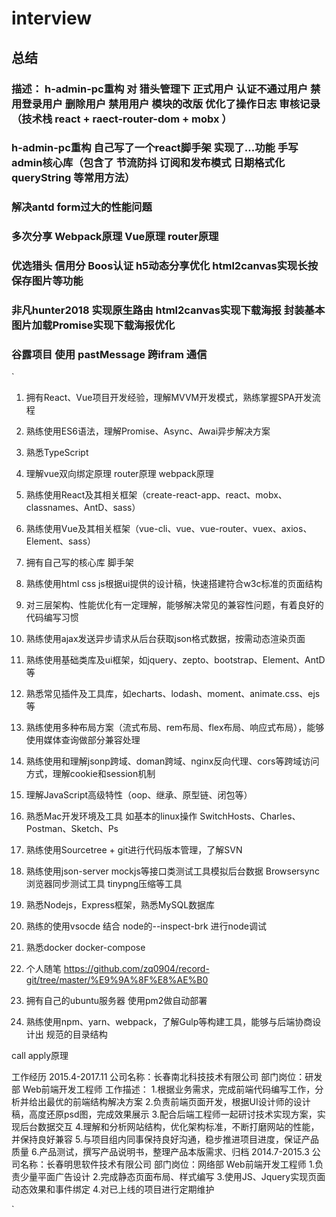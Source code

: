 # interview

## 总结
### 描述： h-admin-pc重构 对 猎头管理下 正式用户 认证不通过用户 禁用登录用户 删除用户 禁用用户 模块的改版 优化了操作日志 审核记录 （技术栈 react + raect-router-dom + mobx ）
### h-admin-pc重构 自己写了一个react脚手架 实现了...功能 手写admin核心库（包含了 节流防抖 订阅和发布模式 日期格式化 queryString 等常用方法）
### 解决antd form过大的性能问题
### 多次分享 Webpack原理 Vue原理 router原理
### 优选猎头 信用分 Boos认证 h5动态分享优化 html2canvas实现长按保存图片等功能
### 非凡hunter2018 实现原生路由 html2canvas实现下载海报 封装基本图片加载Promise实现下载海报优化
### 谷露项目 使用 pastMessage 跨ifram 通信

`
1. 拥有React、Vue项目开发经验，理解MVVM开发模式，熟练掌握SPA开发流程
2. 熟练使用ES6语法，理解Promise、Async、Awai异步解决方案
3. 熟悉TypeScript
3. 理解vue双向绑定原理 router原理 webpack原理
4. 熟练使用React及其相关框架（create-react-app、react、mobx、classnames、AntD、sass）
5. 熟练使用Vue及其相关框架（vue-cli、vue、vue-router、vuex、axios、Element、sass）
6. 拥有自己写的核心库 脚手架

1. 熟练使用html css js根据ui提供的设计稿，快速搭建符合w3c标准的页面结构
2. 对三层架构、性能优化有一定理解，能够解决常见的兼容性问题，有着良好的代码编写习惯
3. 熟练使用ajax发送异步请求从后台获取json格式数据，按需动态渲染页面
5. 熟练使用基础类库及ui框架，如jquery、zepto、bootstrap、Element、AntD等
6. 熟悉常见插件及工具库，如echarts、lodash、moment、animate.css、ejs等
7. 熟练使用多种布局方案（流式布局、rem布局、flex布局、响应式布局），能够使用媒体查询做部分兼容处理
7. 熟练使用和理解jsonp跨域、doman跨域、nginx反向代理、cors等跨域访问方式，理解cookie和session机制
10. 理解JavaScript高级特性（oop、继承、原型链、闭包等）

12. 熟悉Mac开发环境及工具 如基本的linux操作 SwitchHosts、Charles、Postman、Sketch、Ps
13. 熟练使用Sourcetree + git进行代码版本管理，了解SVN
14. 熟练使用json-server mockjs等接口类测试工具模拟后台数据 Browsersync浏览器同步测试工具 tinypng压缩等工具
15. 熟悉Nodejs，Express框架，熟悉MySQL数据库
16. 熟练的使用vsocde 结合 node的--inspect-brk 进行node调试
17. 熟悉docker docker-compose

18. 个人随笔 https://github.com/zq0904/record-git/tree/master/%E9%9A%8F%E8%AE%B0
16. 拥有自己的ubuntu服务器 使用pm2做自动部署

14. 熟练使用npm、yarn、webpack，了解Gulp等构建工具，能够与后端协商设计出           规范的目录结构


call apply原理

工作经历
2015.4-2017.11 公司名称：长春南北科技技术有限公司     部门岗位：研发部  Web前端开发工程师
              工作描述：
              1.根据业务需求，完成前端代码编写工作，分析并给出最优的前端结构解决方案
              2.负责前端页面开发，根据UI设计师的设计稿，高度还原psd图，完成效果展示
              3.配合后端工程师一起研讨技术实现方案，实现后台数据交互
              4.理解和分析网站结构，优化架构标准，不断打磨网站的性能，并保持良好兼容
              5.与项目组内同事保持良好沟通，稳步推进项目进度，保证产品质量
              6.产品测试，撰写产品说明书，整理产品本版需求、归档
2014.7-2015.3 公司名称：长春明思软件技术有限公司     部门岗位：网络部  Web前端开发工程师
              1.负责少量平面广告设计
              2.完成静态页面布局、样式编写
              3.使用JS、Jquery实现页面动态效果和事件绑定
              4.对已上线的项目进行定期维护

`